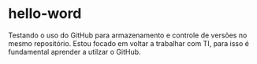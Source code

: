 # hello-word
Testando o uso do GitHub para armazenamento e controle de versões no mesmo repositório.
Estou focado em voltar a trabalhar com TI, para isso  é fundamental aprender a utilzar o GitHub.

